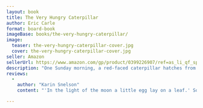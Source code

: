 ```yaml
---
layout: book
title: The Very Hungry Caterpillar
author: Eric Carle
format: board-book
imageBase: books/the-very-hungry-caterpillar/
image:
  teaser: the-very-hungry-caterpillar-cover.jpg
  cover: the-very-hungry-caterpillar-cover.jpg
seller: Amazon
sellerUrl: https://www.amazon.com/gp/product/0399226907/ref=as_li_qf_sp_asin_il_tl?ie=UTF8&tag=whimsicalread-20&camp=1789&creative=9325&linkCode=as2&creativeASIN=0399226907&linkId=40e3494f4eb6446f651a016a32122209
description: "One Sunday morning, a red-faced caterpillar hatches from an egg, and begins to look for some food. He eats through increasing quantities of fruit on the following five days, one apple on Monday, two pears on Tuesday, three plums on Wednesday, four strawberries on Thursday, and five oranges on Friday, and then, on Saturday, he has an enormous feast. By the end of Saturday, the inevitable happens and he is ill. After recovering from a stomach-ache, he returns to a more sensible diet by eating through a large green leaf before spinning a cocoon in which he remains for the following 2 weeks. Later, the 'big fat caterpillar' emerges as a beautiful butterfly with large, gorgeous, multi-coloured wings."
reviews:
  -
    author: "Karin Snelson"
    content: "'In the light of the moon a little egg lay on a leaf.' So begins Eric Carle's modern classic, The Very Hungry Caterpillar. More than 12 million copies of this book have been sold in its original, full-sized edition, and the beloved tale of science and gluttony has been translated into 20 languages. This five-by-four-inch miniature edition is truly tiny, with tiny type, but it is a nice size for small hands to hold and flip through the pictures. Despite its diminished state, the book is complete in every detail, following the ravenous caterpillar's path as he eats his way through one apple (and the pages of the book itself) on Monday, two pears on Tuesday, three plums on Wednesday, and so on, through cherry pie and sausage--until he is really fat and has a stomachache. And no doubt you know what happens next! Kids love butterfly metamorphosis stories, and this popular favorite teaches counting and the days of the week, too. A fun gift package for caterpillar fans. (Baby to preschool)"

---
```

